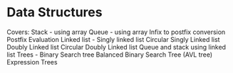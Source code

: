 # Data Structures
Covers:
  Stack - using array
  Queue - using array
  Infix to postfix conversion
  Postfix Evaluation
  Linked list - 
    Singly linked list
    Circular Singly Linked list
    Doubly Linked list
    Circular Doubly Linked list
    Queue and stack using linked list
  Trees - 
    Binary Search tree
    Balanced Binary Search Tree (AVL tree)
    Expression Trees
    
  
